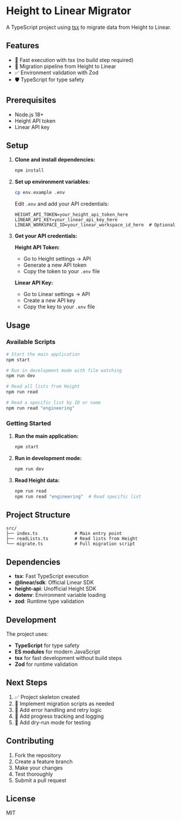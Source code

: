 # Height to Linear Migrator

A TypeScript project using [tsx](https://tsx.is/getting-started) to migrate data from Height to Linear.

## Features

- 🚀 Fast execution with tsx (no build step required)
- 🔄 Migration pipeline from Height to Linear
- ✅ Environment validation with Zod
- 🛡️ TypeScript for type safety

## Prerequisites

- Node.js 18+ 
- Height API token
- Linear API key

## Setup

1. **Clone and install dependencies:**
   ```bash
   npm install
   ```

2. **Set up environment variables:**
   ```bash
   cp env.example .env
   ```
   
   Edit `.env` and add your API credentials:
   ```env
   HEIGHT_API_TOKEN=your_height_api_token_here
   LINEAR_API_KEY=your_linear_api_key_here
   LINEAR_WORKSPACE_ID=your_linear_workspace_id_here  # Optional
   ```

3. **Get your API credentials:**

   **Height API Token:**
   - Go to Height settings → API
   - Generate a new API token
   - Copy the token to your `.env` file

   **Linear API Key:**
   - Go to Linear settings → API
   - Create a new API key
   - Copy the key to your `.env` file

## Usage

### Available Scripts

```bash
# Start the main application
npm start

# Run in development mode with file watching
npm run dev

# Read all lists from Height
npm run read

# Read a specific list by ID or name
npm run read "engineering"
```

### Getting Started

1. **Run the main application:**
   ```bash
   npm start
   ```

2. **Run in development mode:**
   ```bash
   npm run dev
   ```

3. **Read Height data:**
   ```bash
   npm run read
   npm run read "engineering"  # Read specific list
   ```

## Project Structure

```
src/
├── index.ts              # Main entry point
├── readLists.ts          # Read lists from Height
└── migrate.ts            # Full migration script
```

## Dependencies

- **tsx**: Fast TypeScript execution
- **@linear/sdk**: Official Linear SDK
- **height-api**: Unofficial Height SDK
- **dotenv**: Environment variable loading
- **zod**: Runtime type validation

## Development

The project uses:
- **TypeScript** for type safety
- **ES modules** for modern JavaScript
- **tsx** for fast development without build steps
- **Zod** for runtime validation

## Next Steps

1. ✅ Project skeleton created
2. 🔄 Implement migration scripts as needed
3. 🔄 Add error handling and retry logic
4. 🔄 Add progress tracking and logging
5. 🔄 Add dry-run mode for testing

## Contributing

1. Fork the repository
2. Create a feature branch
3. Make your changes
4. Test thoroughly
5. Submit a pull request

## License

MIT 